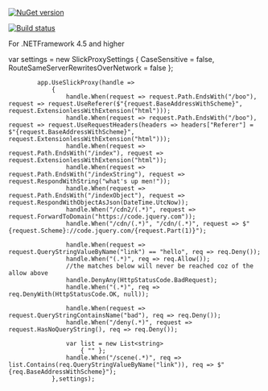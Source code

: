 [![NuGet version](https://badge.fury.io/nu/slickproxy.svg)](https://badge.fury.io/nu/slickproxy)  

[![Build status](https://dev.azure.com/slickproxy/SlickProxy/_apis/build/status/SlickProxy-ASP.NET-CI)](https://dev.azure.com/slickproxy/SlickProxy/_build/latest?definitionId=1)

For .NETFramework 4.5 and higher


var settings = new SlickProxySettings
            {
                CaseSensitive = false,
                RouteSameServerRewritesOverNetwork = false
            };

            app.UseSlickProxy(handle =>
                {
                    handle.When(request => request.Path.EndsWith("/boo"), request => request.UseReferer($"{request.BaseAddressWithScheme}", request.ExtensionlessWithExtension("html")));
                    handle.When(request => request.Path.EndsWith("/boo"), request => request.UseRequestHeaders(headers => headers["Referer"] = $"{request.BaseAddressWithScheme}", request.ExtensionlessWithExtension("html")));
                    handle.When(request => request.Path.EndsWith("/index"), request => request.ExtensionlessWithExtension("html"));
                    handle.When(request => request.Path.EndsWith("/indexString"), request => request.RespondWithString("what's up men!"));
                    handle.When(request => request.Path.EndsWith("/indexObject"), request => request.RespondWithObjectAsJson(DateTime.UtcNow));
                    handle.When("/cdn2/(.*)", request => request.ForwardToDomain("https://code.jquery.com"));
                    handle.When("/cdn/(.*)", "/cdn/(.*)", request => $"{request.Scheme}://code.jquery.com/{request.Part(1)}");

                    handle.When(request => request.QueryStringValueByName("link") == "hello", req => req.Deny());
                    handle.When("(.*)", req => req.Allow());
                    //the matches below will never be reached coz of the allow above
                    handle.DenyAny(HttpStatusCode.BadRequest);
                    handle.When("(.*)", req => req.DenyWith(HttpStatusCode.OK, null));

                    handle.When(request => request.QueryStringContainsName("bad"), req => req.Deny());
                    handle.When("/deny(.*)", request => request.HasNoQueryString(), req => req.Deny());

                    var list = new List<string>
                        { "" };
                    handle.When("/scene(.*)", req => list.Contains(req.QueryStringValueByName("link")), req => $"{req.BaseAddressWithScheme}");
                },settings);

            
